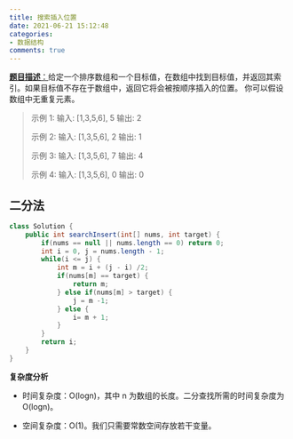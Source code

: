 ```yaml
---
title: 搜索插入位置
date: 2021-06-21 15:12:48
categories:
- 数据结构
comments: true
---
```


[**题目描述**：](https://leetcode-cn.com/problems/search-insert-position/)给定一个排序数组和一个目标值，在数组中找到目标值，并返回其索引。如果目标值不存在于数组中，返回它将会被按顺序插入的位置。
你可以假设数组中无重复元素。

<!-- more -->

> 示例 1:
> 输入: [1,3,5,6], 5
> 输出: 2
> 
> 示例 2:
> 输入: [1,3,5,6], 2
> 输出: 1
> 
> 示例 3:
> 输入: [1,3,5,6], 7
> 输出: 4
> 
> 示例 4:
> 输入: [1,3,5,6], 0
> 输出: 0



## 二分法

```java
class Solution {
    public int searchInsert(int[] nums, int target) {
        if(nums == null || nums.length == 0) return 0;
        int i = 0, j = nums.length - 1;
        while(i <= j) {
            int m = i + (j - i) /2;
            if(nums[m] == target) {
                return m;
            } else if(nums[m] > target) {
                j = m -1;
            } else {
                i= m + 1;
            }
        }
        return i;
    }
}
```

**复杂度分析**

- 时间复杂度：O(logn)，其中 n 为数组的长度。二分查找所需的时间复杂度为 O(logn)。

- 空间复杂度：O(1)。我们只需要常数空间存放若干变量。
